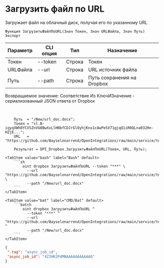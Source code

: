 ﻿---
sidebar_position: 5
---

# Загрузить файл по URL
 Загружает файл на облачный диск, получая его по указанному URL



`Функция ЗагрузитьФайлПоURL(Знач Токен, Знач URLФайла, Знач Путь) Экспорт`

  | Параметр | CLI опция | Тип | Назначение |
  |-|-|-|-|
  | Токен | --token | Строка | Токен |
  | URLФайла | --url | Строка | URL источник файла |
  | Путь | --path | Строка | Путь сохранения на Dropbox |

  
  Возвращаемое значение:   Соответствие Из КлючИЗначение - сериализованный JSON ответа от Dropbox

<br/>




```bsl title="Пример кода"
    Путь  = "/New/url_doc.docx";
    Токен = "sl.B-iqyqXWh8YCVSZnVG0BwXxLlHNbfCDJrGlOyhjKnx1cAwPeSV71gjqQ1iR0QLna032Hn-HZjE...";
    URL   = "https://github.com/Bayselonarrend/OpenIntegrations/raw/main/service/test_data/document.docx";

    Результат = OPI_Dropbox.ЗагрузитьФайлПоURL(Токен, URL, Путь);
```
    

 <Tabs>
  
    <TabItem value="bash" label="Bash" default>
        ```sh
            oint dropbox ЗагрузитьФайлПоURL --token "***" \
              --url "https://github.com/Bayselonarrend/OpenIntegrations/raw/main/service/test_data/document.docx" \
              --path "/New/url_doc.docx"
        ```
    </TabItem>
  
    <TabItem value="bat" label="CMD/Bat" default>
        ```batch
            oint dropbox ЗагрузитьФайлПоURL ^
              --token "***" ^
              --url "https://github.com/Bayselonarrend/OpenIntegrations/raw/main/service/test_data/document.docx" ^
              --path "/New/url_doc.docx"
        ```
    </TabItem>
</Tabs>


```json title="Результат"
{
 ".tag": "async_job_id",
 "async_job_id": "4Z3HR2PdMNAAAAAAAAAAAQ"
}
```
